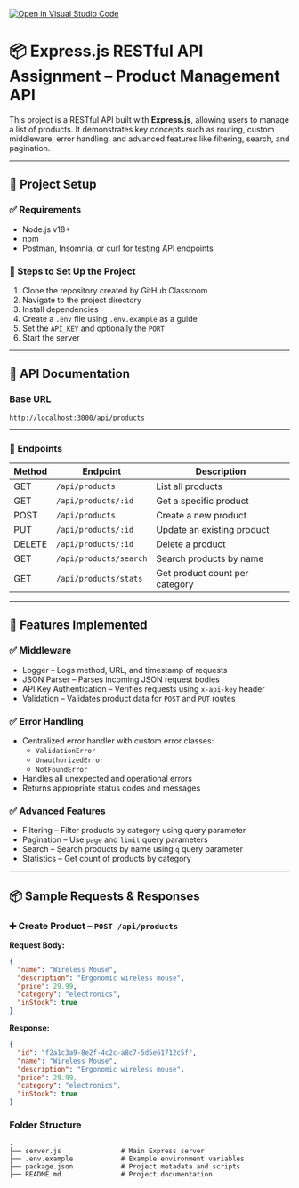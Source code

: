[![Open in Visual Studio Code](https://classroom.github.com/assets/open-in-vscode-2e0aaae1b6195c2367325f4f02e2d04e9abb55f0b24a779b69b11b9e10269abc.svg)](https://classroom.github.com/online_ide?assignment_repo_id=19719663&assignment_repo_type=AssignmentRepo)

# 📦 Express.js RESTful API Assignment – Product Management API

This project is a RESTful API built with **Express.js**, allowing users to manage a list of products. It demonstrates key concepts such as routing, custom middleware, error handling, and advanced features like filtering, search, and pagination.

---

## 🚀 Project Setup

### ✅ Requirements

- Node.js v18+
- npm
- Postman, Insomnia, or curl for testing API endpoints

### 📁 Steps to Set Up the Project

1. Clone the repository created by GitHub Classroom
2. Navigate to the project directory
3. Install dependencies
4. Create a `.env` file using `.env.example` as a guide
5. Set the `API_KEY` and optionally the `PORT`
6. Start the server

---

## 📘 API Documentation

### Base URL

`http://localhost:3000/api/products`

---

### 🔹 Endpoints

| Method | Endpoint               | Description                  |
|--------|------------------------|------------------------------|
| GET    | `/api/products`        | List all products            |
| GET    | `/api/products/:id`    | Get a specific product       |
| POST   | `/api/products`        | Create a new product         |
| PUT    | `/api/products/:id`    | Update an existing product   |
| DELETE | `/api/products/:id`    | Delete a product             |
| GET    | `/api/products/search` | Search products by name      |
| GET    | `/api/products/stats`  | Get product count per category |

---

## 🔧 Features Implemented

### ✅ Middleware

- Logger – Logs method, URL, and timestamp of requests
- JSON Parser – Parses incoming JSON request bodies
- API Key Authentication – Verifies requests using `x-api-key` header
- Validation – Validates product data for `POST` and `PUT` routes

### ✅ Error Handling

- Centralized error handler with custom error classes:
  - `ValidationError`
  - `UnauthorizedError`
  - `NotFoundError`
- Handles all unexpected and operational errors
- Returns appropriate status codes and messages

### ✅ Advanced Features

- Filtering – Filter products by category using query parameter
- Pagination – Use `page` and `limit` query parameters
- Search – Search products by name using `q` query parameter
- Statistics – Get count of products by category

---

## 📦 Sample Requests & Responses

### ➕ Create Product – `POST /api/products`

**Request Body:**

```json
{
  "name": "Wireless Mouse",
  "description": "Ergonomic wireless mouse",
  "price": 29.99,
  "category": "electronics",
  "inStock": true
}
```
**Response:**
```json
{
  "id": "f2a1c3a9-8e2f-4c2c-a8c7-5d5e61712c5f",
  "name": "Wireless Mouse",
  "description": "Ergonomic wireless mouse",
  "price": 29.99,
  "category": "electronics",
  "inStock": true
}
```


### Folder Structure
```
.
├── server.js               # Main Express server
├── .env.example            # Example environment variables
├── package.json            # Project metadata and scripts
├── README.md               # Project documentation

```